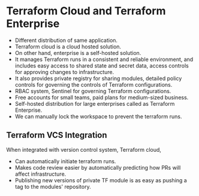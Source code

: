 # Terraform Cloud and Terraform Enterprise

- Different distribution of same application.
- Terraform cloud is a cloud hosted solution.
- On other hand, enterprise is a self-hosted solution.
- It manages Terraform runs in a consistent and reliable environment, and includes easy access to shared state and secret
  data, access controls for approving changes to infrastructure.
- It also provides private registry for sharing modules, detailed policy controls for governing the controls of Terraform
  configurations.
- RBAC system, Sentinel for governing Terraform configurations.
- Free accounts for small teams, paid plans for medium-sized business. 
- Self-hosted distribution for large enterprises called as Terraform Enterprise.
- We can manually lock the workspace to prevent the terraform runs.

## Terraform VCS Integration

When integrated with version control system, Terraform cloud,

- Can automatically initiate terraform runs.
- Makes code review easier by automatically predicting how PRs will affect infrastructure.
- Publishing new versions of private TF module is as easy as pushing a tag to the modules' repository.
